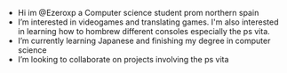 - Hi im @Ezeroxp a Computer science student prom northern spain
-  I’m interested in videogames and translating games. I'm also interested in learning how to hombrew different consoles especially the ps vita.
-  I’m currently learning Japanese and finishing my degree in computer science
-  I’m looking to collaborate on projects involving the ps vita

<!---
Ezeroxp/Ezeroxp is a ✨ special ✨ repository because its `README.md` (this file) appears on your GitHub profile.
You can click the Preview link to take a look at your changes.
--->
